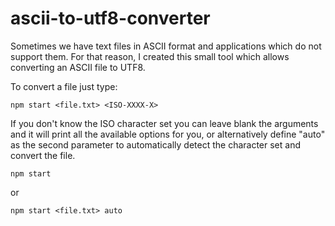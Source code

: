 # ascii-to-utf8-converter
Sometimes we have text files in ASCII format and applications which do not support them.
For that reason, I created this small tool which allows converting an ASCII file to UTF8.

To convert a file just type:

`npm start <file.txt> <ISO-XXXX-X>`

If you don't know the ISO character set you can leave blank the arguments and it will print all the available options for you, or alternatively define "auto" as the second parameter to automatically detect the character set and convert the file.

`npm start`

or

`npm start <file.txt> auto`
